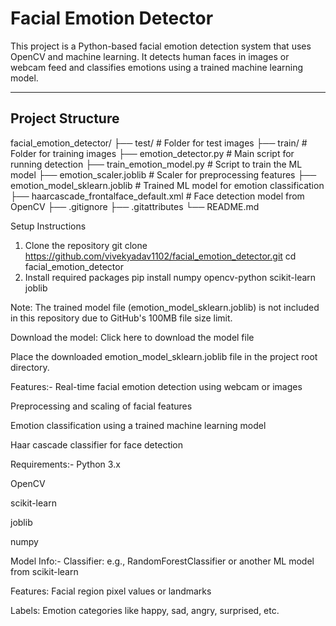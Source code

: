 # Facial Emotion Detector

This project is a Python-based facial emotion detection system that uses OpenCV and machine learning.
It detects human faces in images or webcam feed and classifies emotions using a trained machine learning model.

---

## Project Structure

facial_emotion_detector/
├── test/                              # Folder for test images
├── train/                             # Folder for training images
├── emotion_detector.py               # Main script for running detection
├── train_emotion_model.py            # Script to train the ML model
├── emotion_scaler.joblib             # Scaler for preprocessing features
├── emotion_model_sklearn.joblib      # Trained ML model for emotion classification
├── haarcascade_frontalface_default.xml # Face detection model from OpenCV
├── .gitignore
├── .gitattributes
└── README.md


Setup Instructions
1. Clone the repository
   git clone https://github.com/vivekyadav1102/facial_emotion_detector.git
   cd facial_emotion_detector
2. Install required packages
   pip install numpy opencv-python scikit-learn joblib


Note: The trained model file (emotion_model_sklearn.joblib) is not included in this repository due to GitHub's 100MB file size limit.

Download the model:
Click here to download the model file

Place the downloaded emotion_model_sklearn.joblib file in the project root directory.


Features:-
Real-time facial emotion detection using webcam or images

Preprocessing and scaling of facial features

Emotion classification using a trained machine learning model

Haar cascade classifier for face detection


Requirements:-
Python 3.x

OpenCV

scikit-learn

joblib

numpy


Model Info:-
Classifier: e.g., RandomForestClassifier or another ML model from scikit-learn

Features: Facial region pixel values or landmarks

Labels: Emotion categories like happy, sad, angry, surprised, etc.
